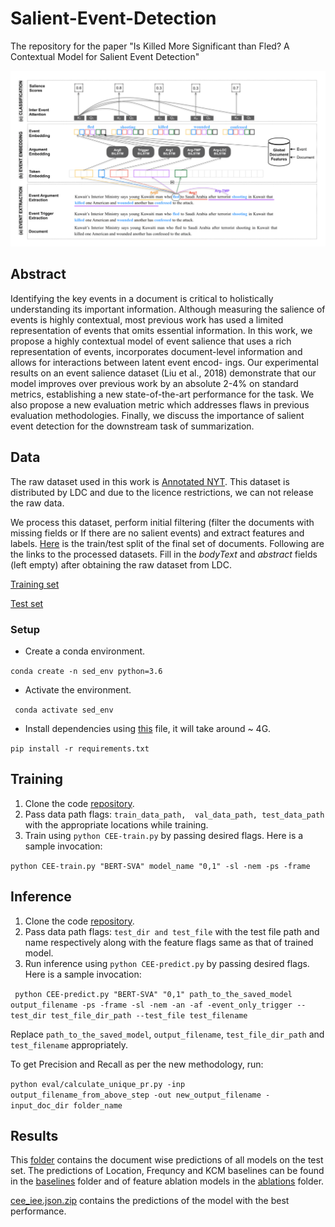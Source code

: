 # Salient-Event-Detection
The repository for the paper "Is Killed More Significant than Fled? A Contextual Model for Salient Event Detection"

<p align="center"><img src="Overview.png" width="800"></p>

## Abstract

Identifying the key events in a document is critical to holistically understanding its important information. Although measuring the salience of events is highly contextual, most previous work has used a limited representation of events that omits essential information. In this work, we propose a highly contextual model of event salience that uses a rich representation of events, incorporates document-level information and allows for interactions between latent event encod- ings. Our experimental results on an event salience dataset (Liu et al., 2018) demonstrate that our model improves over previous work by an absolute 2-4% on standard metrics, establishing a new state-of-the-art performance for the task. We also propose a new evaluation metric which addresses flaws in previous evaluation methodologies. Finally, we discuss the importance of salient event detection for the downstream task of summarization.

## Data
The raw dataset used in this work is [Annotated NYT](https://catalog.ldc.upenn.edu/LDC2008T19). This dataset is distributed by LDC and due to the licence restrictions, we can not release the raw data. 

We process this dataset, perform initial filtering (filter the documents with missing fields or If there are no salient events) and extract features and labels. [Here](./data) is the train/test split of the final set of documents. Following are the links to the processed datasets. Fill in the *bodyText* and *abstract* fields (left empty) after obtaining the raw dataset from LDC.

[Training set](TODO)

[Test set](TODO)

### Setup

- Create a conda environment.

``conda create -n sed_env python=3.6``

- Activate the environment.

`` conda activate sed_env``

- Install dependencies using [this](https://github.com/CogComp/Salient-Event-Detection/blob/master/requirements.txt) file, it will take around ~ 4G.

``pip install -r requirements.txt``

## Training

1. Clone the code [repository](https://github.com/DishaJindal/Salient-Event-Detection).
1. Pass data path flags: `` train_data_path,  val_data_path, test_data_path `` with the appropriate locations while training.
1. Train using `` python CEE-train.py `` by passing desired flags. Here is a sample invocation:

  `` python CEE-train.py "BERT-SVA" model_name "0,1" -sl -nem -ps -frame ``

## Inference

1. Clone the code [repository](https://github.com/DishaJindal/Salient-Event-Detection).
1. Pass data path flags: `` test_dir and test_file `` with the test file path and name respectively along with the feature flags same as that of trained model.
1. Run inference using `` python CEE-predict.py `` by passing desired flags. Here is a sample invocation:

  `` python CEE-predict.py "BERT-SVA" "0,1" path_to_the_saved_model output_filename -ps -frame -sl -nem -an -af -event_only_trigger --test_dir test_file_dir_path --test_file test_filename``
  
Replace ``path_to_the_saved_model``, ``output_filename``, ``test_file_dir_path`` and ``test_filename`` appropriately.

To get Precision and Recall as per the new methodology, run:
  
  ``python eval/calculate_unique_pr.py -inp output_filename_from_above_step -out new_output_filename -input_doc_dir folder_name``

## Results

This [folder](https://github.com/DishaJindal/Salient-Event-Detection/tree/master/results) contains the document wise predictions of all models on the test set. 
The predictions of Location, Frequncy and KCM baselines can be found in the [baselines](https://github.com/DishaJindal/Salient-Event-Detection/tree/master/results/baselines) folder and 
of feature ablation models in the [ablations](https://github.com/DishaJindal/Salient-Event-Detection/tree/master/results/ablations) folder.

[cee_iee.json.zip](https://github.com/DishaJindal/Salient-Event-Detection/tree/master/results/cee_iee.json.zip) contains the predictions of the model with the best performance.




